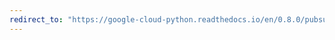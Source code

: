 ```yaml
---
redirect_to: "https://google-cloud-python.readthedocs.io/en/0.8.0/pubsub-subscription.html"
---
```

